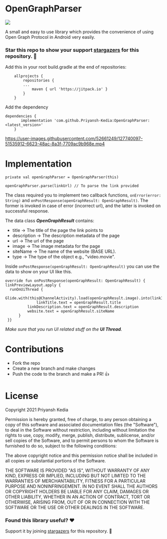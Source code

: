 # OpenGraphParser
[![](https://jitpack.io/v/Priyansh-Kedia/OpenGraphParser.svg)](https://jitpack.io/#Priyansh-Kedia/OpenGraphParser)


A small and easy to use library which provides the convenience of using Open Graph Protocol in Android very easily.

### Star this repo to show your support [stargazers](https://github.com/Priyansh-Kedia/OpenGraphParser/stargazers) for this repository. :star2:

Add this in your root build.gradle at the end of repositories:

		allprojects {
			repositories {
			...
				maven { url 'https://jitpack.io' }
			}
		}

Add the dependency

	dependencies {
		   implementation 'com.github.Priyansh-Kedia:OpenGraphParser:<latest_version>'
		}





https://user-images.githubusercontent.com/52661249/127740097-51535912-6623-48ac-8a3f-7709ac9b968e.mp4




# Implementation

    private val openGraphParser = OpenGraphParser(this)
	
	openGraphParser.parse(linkUrl) // To parse the link provided

The class required you to implement two callback functions, `onError(error: String)` and `onPostResponse(openGraphResult: OpenGraphResult)`. The former is invoked in case of error (incorrect url), and the latter is invoked on successful response. 

The data class ***OpenGraphResult*** contains:
			

 - title -> The title of the page the link points to
 - description -> The description metadata of the page
 - url -> The url of the page
 - image -> The image metadata for the page
 - siteName -> The name of the website (BASE URL).
 - type -> The type of the object e.g., "video.movie".

Inside `onPostResponse(openGraphResult: OpenGraphResult)` you can use the data to show on your UI like this. 

    override fun onPostResponse(openGraphResult: OpenGraphResult) {  
    linkPreviewLayout.apply {  
	  runOnUiThread {  
	  		  Glide.with(this@ChannelActivity).load(openGraphResult.image).into(linkImage)  
	          	  linkTitle.text = openGraphResult.title  
			  linkDescription.text = openGraphResult.description  
			  website.text = openGraphResult.siteName  
		  }  
	 }}
*Make sure that you run UI related stuff on the **UI Thread***.

# Contributions
- Fork the repo
- Create a new branch and make changes
- Push the code to the branch and make a PR! :+1:

# License
Copyright 2021 Priyansh Kedia

Permission is hereby granted, free of charge, to any person obtaining a copy of this software and associated documentation files (the "Software"), to deal in the Software without restriction, including without limitation the rights to use, copy, modify, merge, publish, distribute, sublicense, and/or sell copies of the Software, and to permit persons to whom the Software is furnished to do so, subject to the following conditions:

The above copyright notice and this permission notice shall be included in all copies or substantial portions of the Software.

THE SOFTWARE IS PROVIDED "AS IS", WITHOUT WARRANTY OF ANY KIND, EXPRESS OR IMPLIED, INCLUDING BUT NOT LIMITED TO THE WARRANTIES OF MERCHANTABILITY, FITNESS FOR A PARTICULAR PURPOSE AND NONINFRINGEMENT. IN NO EVENT SHALL THE AUTHORS OR COPYRIGHT HOLDERS BE LIABLE FOR ANY CLAIM, DAMAGES OR OTHER LIABILITY, WHETHER IN AN ACTION OF CONTRACT, TORT OR OTHERWISE, ARISING FROM, OUT OF OR IN CONNECTION WITH THE SOFTWARE OR THE USE OR OTHER DEALINGS IN THE SOFTWARE.


### Found this library useful? :heart:

Support it by joining [stargazers](https://github.com/Priyansh-Kedia/OpenGraphParser/stargazers) for this repository. :star2:
